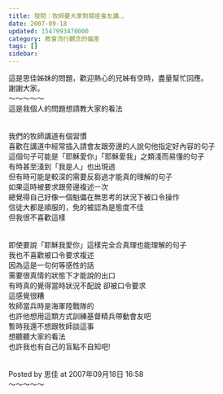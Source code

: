 ```yaml
---
title: 發問：牧師要大家對鄰座會友講、、
date: 2007-09-18
updated: 1547993470000
category: 教會流行觀念的偏差
tags: []
sidebar: 
---
```


<p>這是思佳姊妹的問題，歡迎熱心的兄姊有空時，盡量幫忙回應。<br/>謝謝大家。<br/><!--more-->～～～～～<br/>這是我個人的問題想請教大家的看法<br/><br/><br/>我們的牧師講道有個習慣<br/>喜歡在講道中經常插入請會友跟旁邊的人說句他指定好內容的句子<br/>這個句子可能是「耶穌愛你」「耶穌愛我」之類淺而易懂的句子<br/>有時甚至淺到「我是人」也出現過<br/>但有時可能是較深的需要反芻過才能真的理解的句子<br/>如果這時被要求跟旁邊複述一次<br/>總覺得自己好像一個魁儡在無思考的狀況下被口令操作<br/>信徒大都是順服的，免的被認為是態度不佳<br/>但我很不喜歡這樣<br/><br/><br/>即使要說「耶穌我愛你」這樣完全合真理也能理解的句子<br/>我也不喜歡被口令要求複述<br/>因為這是一句何等感性的話<br/>需要很真情的狀態下才能說的出口<br/>有時真的覺得當時狀況不配說 卻被口令要求<br/>這感覺很糟<br/>牧師當兵時是海軍陸戰隊的<br/>也許他想用這類方式訓練基督精兵帶動會友吧<br/>暫時我還不想跟牧師談這事<br/>想聽聽大家的看法<br/>也許我也有自己的盲點不自知吧!<br/><br/><br/>Posted by 思佳 at 2007年09月18日 16:58 <br/>～～～～～<br/><br/>
</p>